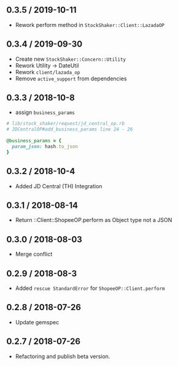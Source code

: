 0.3.5 / 2019-10-11
---
- Rework perform method in `StockShaker::Client::LazadaOP`

0.3.4 / 2019-09-30
---
- Create new `StockShaker::Concern::Utility`
- Rework Utility -> DateUtil
- Rework `client/lazada_op`
- Remove `active_support` from dependencies

0.3.3 / 2018-10-8
---
- assign `business_params`
```ruby
# lib/stock_shaker/request/jd_central_op.rb
# JDCentralOP#add_business_params line 24 - 26
 
@business_params = {
  param_json: hash.to_json
}
```

0.3.2 / 2018-10-4
---
- Added JD Central (TH) Integration

0.3.1 / 2018-08-14
---
- Return ::Client::ShopeeOP.perform as Object type not a JSON

0.3.0 / 2018-08-03
---
- Merge conflict


0.2.9 / 2018-08-3
---
- Added `rescue StandardError` for `ShopeeOP::Client.perform`

0.2.8 / 2018-07-26
---
- Update gemspec

0.2.7 / 2018-07-26
---
- Refactoring and publish beta version.
